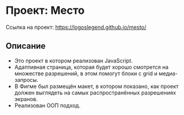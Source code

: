 # Проект: Место

Ссылка на проект: https://logoslegend.github.io/mesto/

## Описание

* Это проект в котором реализован JavaScript.
* Адаптивная страница, которая будет хорошо смотрется на множестве разрешений, в этом помогут блоки с grid и медиа-запросы.
* В Фигме был размещён макет, в котором показано, как проект должен выглядеть на самых распространённых разрешениях экранов.
* Реализован ООП подход.